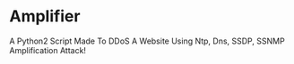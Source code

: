 # Amplifier
A Python2 Script Made To DDoS A Website Using Ntp, Dns, SSDP, SSNMP Amplification Attack!
